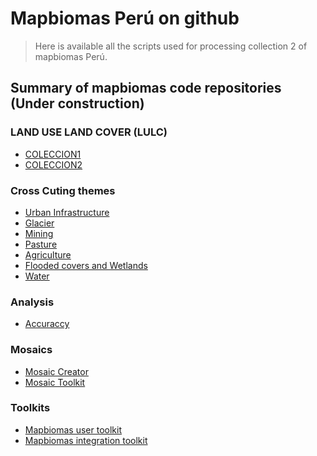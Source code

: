 # Mapbiomas Perú on github

> Here is available all the scripts used for processing collection 2 of mapbiomas Perú.

## Summary of mapbiomas code repositories (Under construction)

### LAND USE LAND COVER (LULC)
* [COLECCION1](https://github.com/raisgmb/mapbiomas-public/tree/main/mapbiomas-peru)      <!-- https://github.com/mapbiomas-brazil/amazon  -->
* [COLECCION2](https://raisgmb.github.io/aviso-mb-web/)

### Cross Cuting themes
* [Urban Infrastructure](https://raisgmb.github.io/aviso-mb-web/)
* [Glacier](https://raisgmb.github.io/aviso-mb-web/)
* [Mining](https://raisgmb.github.io/aviso-mb-web/)
* [Pasture](https://raisgmb.github.io/aviso-mb-web/)
* [Agriculture](https://raisgmb.github.io/aviso-mb-web/)
* [Flooded covers and Wetlands](https://raisgmb.github.io/aviso-mb-web/)
* [Water](https://raisgmb.github.io/aviso-mb-web/)

### Analysis

* [Accuraccy](https://raisgmb.github.io/aviso-mb-web/)  <!---POR DEFINIR -->

### Mosaics
* [Mosaic Creator](https://raisgmb.github.io/aviso-mb-web/)
* [Mosaic Toolkit](https://raisgmb.github.io/aviso-mb-web/)

### Toolkits
* [Mapbiomas user toolkit](https://github.com/mapbiomas-brazil/user-toolkit)
* [Mapbiomas integration toolkit](https://raisgmb.github.io/aviso-mb-web/)

<!--
**raisgmb/raisgmb** is a ✨ _special_ ✨ repository because its `README.md` (this file) appears on your GitHub profile.

Here are some ideas to get you started:

- 🔭 I’m currently working on ...
- 🌱 I’m currently learning ...
- 👯 I’m looking to collaborate on ...
- 🤔 I’m looking for help with ...
- 💬 Ask me about ...
- 📫 How to reach me: ...
- 😄 Pronouns: ...
- ⚡ Fun fact: ...
-->
